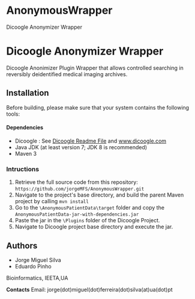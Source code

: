# AnonymousWrapper
Dicoogle Anonymizer Wrapper
# Dicoogle Anonymizer Wrapper

Dicoogle Anonimizer Plugin Wrapper that allows controlled searching in reversibly deidentified medical imaging archives.

## Installation

Before building, please make sure that your system contains the following tools:
#### Dependencies
- Dicoogle : See [Dicoogle Readme File](https://github.com/bioinformatics-ua/dicoogle/blob/master/README.md) and www.dicoogle.com
- Java JDK (at least version 7; JDK 8 is recommended)
- Maven 3

### Intructions
 1. Retrieve the full source code from this repository: `https://github.com/jorgeMFS/AnonymousWrapper.git`
 2. Navigate to the project's base directory, and build the parent Maven project by calling `mvn install`
 3. Go to the `\AnonymousPatientData\target` folder and copy the `AnonymousPatientData-jar-with-dependencies.jar`
 4. Paste the jar in the `\Plugins` folder of the Dicoogle Project.
 5. Navigate to Dicoogle project base directory and execute the jar.

## Authors

- Jorge Miguel Silva
- Eduardo Pinho

Bioinformatics, IEETA,UA

**Contacts**
Email: jorge(dot)miguel(dot)ferreira(dot)silva(at)ua(dot)pt
